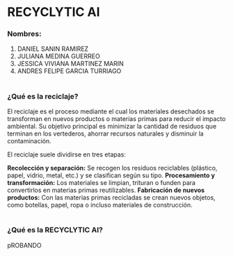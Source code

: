 #  **RECYCLYTIC AI** 

### **Nombres:**
1. DANIEL SANIN RAMIREZ
2. JULIANA MEDINA GUERREO
3. JESSICA VIVIANA MARTINEZ MARIN
4. ANDRES FELIPE GARCIA TURRIAGO

# 

### **¿Qué es la reciclaje?**

El reciclaje es el proceso mediante el cual los materiales desechados se transforman en nuevos productos o materias primas para reducir el impacto ambiental. Su objetivo principal es minimizar la cantidad de residuos que terminan en los vertederos, ahorrar recursos naturales y disminuir la contaminación.

El reciclaje suele dividirse en tres etapas:

**Recolección y separación:** Se recogen los residuos reciclables (plástico, papel, vidrio, metal, etc.) y se clasifican según su tipo.
**Procesamiento y transformación:** Los materiales se limpian, trituran o funden para convertirlos en materias primas reutilizables.
**Fabricación de nuevos productos:** Con las materias primas recicladas se crean nuevos objetos, como botellas, papel, ropa o incluso materiales de construcción.

#

### **¿Qué es la RECYCLYTIC AI?**


pROBANDO
